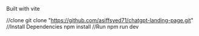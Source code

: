 Built with vite

//clone  git clone "https://github.com/asiffsyed71/chatgpt-landing-page.git"
//Install Dependencies npm install
//Run npm run dev